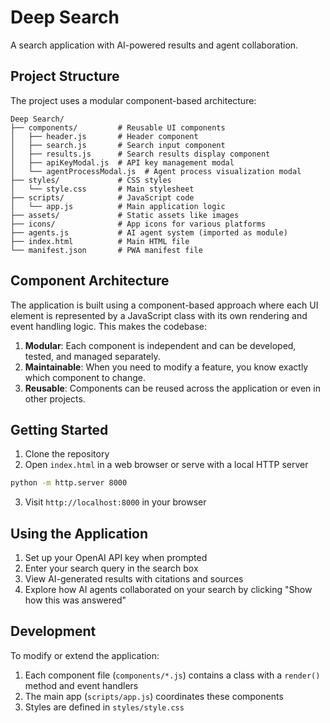 # Deep Search

A search application with AI-powered results and agent collaboration.

## Project Structure

The project uses a modular component-based architecture:

```
Deep Search/
├── components/         # Reusable UI components
│   ├── header.js       # Header component
│   ├── search.js       # Search input component
│   ├── results.js      # Search results display component
│   ├── apiKeyModal.js  # API key management modal
│   └── agentProcessModal.js  # Agent process visualization modal
├── styles/             # CSS styles
│   └── style.css       # Main stylesheet
├── scripts/            # JavaScript code
│   └── app.js          # Main application logic
├── assets/             # Static assets like images 
├── icons/              # App icons for various platforms
├── agents.js           # AI agent system (imported as module)
├── index.html          # Main HTML file
└── manifest.json       # PWA manifest file
```

## Component Architecture

The application is built using a component-based approach where each UI element is represented by a JavaScript class with its own rendering and event handling logic. This makes the codebase:

1. **Modular**: Each component is independent and can be developed, tested, and managed separately.
2. **Maintainable**: When you need to modify a feature, you know exactly which component to change.
3. **Reusable**: Components can be reused across the application or even in other projects.

## Getting Started

1. Clone the repository
2. Open `index.html` in a web browser or serve with a local HTTP server

```bash
python -m http.server 8000
```

3. Visit `http://localhost:8000` in your browser

## Using the Application

1. Set up your OpenAI API key when prompted
2. Enter your search query in the search box
3. View AI-generated results with citations and sources
4. Explore how AI agents collaborated on your search by clicking "Show how this was answered"

## Development

To modify or extend the application:

1. Each component file (`components/*.js`) contains a class with a `render()` method and event handlers
2. The main app (`scripts/app.js`) coordinates these components
3. Styles are defined in `styles/style.css` 